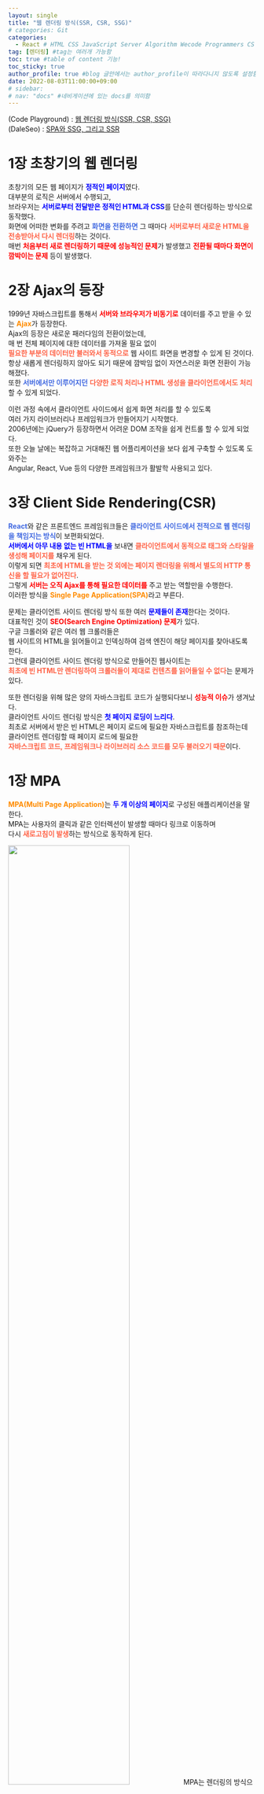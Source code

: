 ```yaml
---
layout: single
title: "웹 렌더링 방식(SSR, CSR, SSG)"
# categories: Git
categories:
  - React # HTML CSS JavaScript Server Algorithm Wecode Programmers CS Github Blog
tag: [렌더링] #tag는 여러개 가능함
toc: true #table of content 기능!
toc_sticky: true
author_profile: true #blog 글안에서는 author_profile이 따라다니지 않도록 설정함
date: 2022-08-03T11:00:00+09:00
# sidebar:
# nav: "docs" #네비게이션에 있는 docs를 의미함
---
```

(Code Playground) : [웹 렌더링 방식(SSR, CSR, SSG)](https://im-developer.tistory.com/227)  
(DaleSeo) : [SPA와 SSG, 그리고 SSR](https://www.daleseo.com/spa-ssg-ssr/)  

# 1장 초창기의 웹 렌더링
초창기의 모든 웹 페이지가 <span class="blue">정적인 페이지</span>였다.  
대부분의 로직은 서버에서 수행되고,  
브라우저는 <span class="blue">서버로부터 전달받은 정적인 HTML과 CSS</span>를 단순히 렌더링하는 방식으로 동작했다.  
화면에 어떠한 변화를 주려고 <span class="royalblue">화면을 전환하면</span> 그 때마다 <span class="tomato">서버로부터 새로운 HTML을 전송받아서 다시 렌더링</span>하는 것이다.  
매번 <span class="red">처음부터 새로 렌더링하기 때문에 성능적인 문제</span>가 발생했고 <span class="red">전환될 때마다 화면이 깜박이는 문제</span> 등이 발생했다.  

# 2장 Ajax의 등장
1999년 자바스크립트를 통해서 <span class="red">서버와 브라우저가 비동기로</span> 데이터를 주고 받을 수 있는 <span class="darkorange">Ajax</span>가 등장한다.  
Ajax의 등장은 새로운 패러다임의 전환이었는데,  
매 번 전체 페이지에 대한 데이터를 가져올 필요 없이  
<span class="tomato">필요한 부분의 데이터만 불러와서 동적으로</span> 웹 사이트 화면을 변경할 수 있게 된 것이다.  
항상 새롭게 렌더링하지 않아도 되기 때문에 깜박임 없이 자연스러운 화면 전환이 가능해졌다.  
또한 <span class="royalblue">서버에서만 이루어지던</span> <span class="tomato">다양한 로직 처리나 HTML 생성을 클라이언트에서도 처리</span>할 수 있게 되었다.  

이런 과정 속에서 클라이언트 사이드에서 쉽게 화면 처리를 할 수 있도록  
여러 가지 라이브러리나 프레임워크가 만들어지기 시작했다.  
2006년에는 jQuery가 등장하면서 어려운 DOM 조작을 쉽게 컨트롤 할 수 있게 되었다.  
또한 오늘 날에는 복잡하고 거대해진 웹 어플리케이션을 보다 쉽게 구축할 수 있도록 도와주는  
Angular, React, Vue 등의 다양한 프레임워크가 활발학 사용되고 있다.  

# 3장 Client Side Rendering(CSR) 
<span class="royalblue">React</span>와 같은 프론트엔드 프레임워크들은 <span class="royalblue">클라이언트 사이드에서 전적으로 웹 렌더링을 책임지는 방식</span>이 보편화되었다.  
<span class="blue">서버에서 아무 내용 없는 빈 HTML을</span> 보내면 <span class="tomato">클라이언트에서 동적으로 태그와 스타일을 생성해 페이지를</span> 채우게 된다.  
이렇게 되면 <span class="tomato">최초에 HTML을 받는 것 외에는 페이지 렌더링을 위해서 별도의 HTTP 통신을 할 필요가 없어진다</span>.  
그렇게 <span class="red">서버는 오직 Ajax를 통해 필요한 데이터를</span> 주고 받는 역할만을 수행한다.  
이러한 방식을 <span class="darkorange">Single Page Application(SPA)</span>라고 부른다.  

문제는 클라이언트 사이드 렌더링 방식 또한 여러 <span class="blue">문제들이 존재</span>한다는 것이다.  
대표적인 것이 <span class="red">SEO(Search Engine Optimization) 문제</span>가 있다.  
구글 크롤러와 같은 여러 웹 크롤러들은  
웹 사이트의 HTML을 읽어들이고 인덱싱하여 검색 엔진이 해당 페이지를 찾아내도록 한다.  
그런데 클라이언트 사이드 렌더링 방식으로 만들어진 웹사이트는  
<span class="tomato">최초에 빈 HTML만 렌더링하여 크롤러들이 제대로 컨텐츠를 읽어들일 수 없다</span>는 문제가 있다.  

또한 렌더링을 위해 많은 양의 자바스크립트 코드가 실행되다보니 <span class="red">성능적 이슈</span>가 생겨났다.  
클라이언트 사이드 렌더링 방식은 <span class="blue">첫 페이지 로딩이 느리다</span>.  
최초로 서버에서 받은 빈 HTML은 페이지 로드에 필요한 자바스크립트를 참조하는데  
클라이언트 렌더링할 때 페이지 로드에 필요한  
<span class="tomato">자바스크립트 코드, 프레임워크나 라이브러리 소스 코드를 모두 불러오기 때문</span>이다.  

# 1장 MPA
<span class="darkorange">MPA(Multi Page Application)</span>는 <span class="blue">두 개 이상의 페이지</span>로 구성된 애플리케이션을 말한다.  
MPA는 사용자의 클릭과 같은 인터렉션이 발생할 때마다 링크로 이동하며  
다시 <span class="tomato">새로고침이 발생</span>하는 방식으로 동작하게 된다.  

<img src="https://user-images.githubusercontent.com/87808288/182516411-4fd1db25-5c81-403f-bd28-106dc2cdfc70.png" width="70%">  
MPA는 렌더링의 방식으로 <span class="red">SSR(서버사이드 렌더링)</span>을 사용하게 된다.  
서버사이드 렌더링은 서버로부터, <span class="tomato">완전하게 만들어진 HTML 파일을 받아와 페이지 전체를 렌더링</span>하는 방식이다.  
SSR을 조금더 자세히 들여다보면  
우선 클라이언트에서 <u>초기 화면을 로드</u>하기 위해서 <span class="royalblue">서버에 요청을</span> 보내게 된다.  
그러면 서버는 HTML로 화면에 표시되는데 필요한 <span class="blue">완전한 리소스를 응답</span>하게 된다.  
<img src="https://user-images.githubusercontent.com/87808288/182516968-212fe0ac-d524-4ab0-a182-1f31ddae6a58.png" width="51%">
<img src="https://user-images.githubusercontent.com/87808288/182517156-50ba8b2e-342e-4559-9892-fe2706bea932.png" width="45%">  

이제 아래의 그림과 같이, 화면을 구성하는 요소들 중에서 <span class="forestgreen">나무만을 변경</span>하려 한다.  
다시 클라이언트가 서버에 요청을 보내고  
그러면 위의 과정과 같이 서버는 <span class="blue">HTML로 화면에 표시하는데 필요한 완전한 리소스로 응답</span>하게 된다.  
<img src="https://user-images.githubusercontent.com/87808288/182517424-4b1c541e-ee92-4b8f-88c2-f34c2769fa10.png" width="50%">
<img src="https://user-images.githubusercontent.com/87808288/182517666-b47aaffb-92fe-4fa5-aee1-474524f225fd.png" width="45%">  
그런데 이러한 과정에서 나무 요소만이 아니라  
집, 해 등 화면의 <span class="tomato">전체 요소들을 모조리 서버로부터 다시 다운받아</span> 오게 되는 것이다.  
이러한 이유들로 앱이 다시 시작되고 화면이 깜빡인 후에 표시되는 것이다.  

<span class="darkorange">SSR</span>을 사용하는 MPA는 <span class="blue">화면을 구성하는 각각의 페이지가 존재</span>하므로 <span class="tomato">SEO에 유리</span>한 장점을 가진다.  
또한 <span class="tomato">빠른 초기 로딩 속도</span>를 가진다.  
서버로부터 화면을 <span class="blue">렌더하기 위해 필수적인 요소를 먼저 가져오기 때문에</span>  
클라이언트 사이드 렌더링보다 초기 로딩 속도가 빠르다.  

단점으로는 <span class="red">불편한 사용자 경험</span>이 있다.  
매번 <span class="blue">페이지를 요청할 때마다 새로고침</span>이 이루어지기 때문에 사용자 경험이 다소 떨어지게 된다.  
또한 <span class="red">서버 부하</span>가 증가하게 된다.  
페이지를 요청할 때마다 <span class="blue">서버에서 페이지를 구성하는 모든 리소스를 준비해서 응답</span>하므로 서버의 부담이 증가하게 된다.  

<style>
.red {
  color: red;
  font-weight: bold;
}

.tomato {
  color: tomato;
  font-weight: bold;
}

.blue {
  color: blue;
  font-weight: bold;
}

.royalblue {
  color: royalblue;
  font-weight: bold;
}

.forestgreen {
  color: foresgreen;
  font-weight: bold;
}

.darkorange {
  color: darkorange;
  font-weight: bold;
}
</style>

<!-- ### 2. Link 넣기

```

유형 1: (설명어를 입력) : [gunhee's coding blog](https://gunhee-jeong.github.io/)
유형 2: (URL 자동연결) : <https://gunhee-jeong.github.io/>
유형 3: (동일 파일 내 '문단으로 이동') : [1. Header로 이동](###-1-header)

```

유형 1: (설명어를 입력) : [gunhee's coding blog](https://gunhee-jeong.github.io/)
유형 2: (URL 자동연결) : <https://gunhee-jeong.github.io/>
유형 3: (동일 파일 내 '문단으로 이동') : [1. Header로 이동](#1-header)
유형 3의 방법

1. 특수문자를 제거
2. 스페이스는 -로 바꾸고
3. 대문자는 소문자로!
   그래서 ### 1. Header -> #1-header

## Link: [google][https://www.google.com/]

### 3. 수평선

```

---

```

---

### 4. 라인 바꾸기

```

스페이스바를 2번 눌러주면 다음칸으로
이동할 수 있어요!

```

---

스페이스바를 2번 눌러주면
다음칸으로 이동할 수 있어요!

### 5. list 만들기

```

1. 1번
2. 2번
3. 3번

- 순서없는 list
  - 순서없는 list
    - 순서없는 list

```

1. 1번
2. 2번
3. 3번

- 순서없는 list
  - 순서없는 list
    - 순서없는 list

---

### 6. font 관련

```

**진하게** -> 볼드
_기울여서_ -> 이탤릭체
~~취소선~~ -> 취소선

<ul>밑줄넣기</ul> -> 밑줄
<span style="color:red">빨간 글씨</span> -> 글자색
이것이 `인라인` 입니다 -> 인라인 코드
```

**진하게** -> 볼드
_기울여서_ -> 이탤릭체
~~취소선~~ -> 취소선
<u>밑줄넣기</u> -> 밑줄
<span style="color:red">빨간 글씨</span>
이것이 `인라인` 입니다 -> 인라인 코드

---

### 7. 인용구문

```
> coding
>
> > JavaScript
> >
> > > 내가 프짱!
```

> coding
>
> > JavaScript
> >
> > > 내가 프짱!

---

### 8. 이미지 삽입

```
유형1: ('사이즈를 조절' -> HTML 태그 사용) : <img src="https://gunhee-jeong.github.io/assets/images/blogLogo.png" width="300" height="200">
유형2: (이미지 삽입 후 -> 링크 걸기)
[![이미지](https://gunhee-jeong.github.io/assets/images/blogLogo/blogLogo.png)](https://gunhee-jeong.github.io/)
```

유형1: ('사이즈를 조절' -> HTML 태그 사용) : <img src="https://gunhee-jeong.github.io/assets/images/blogLogo.png" width="300" height="200">
유형2: (이미지 삽입 후 -> 링크 걸기)
[![이미지](https://gunhee-jeong.github.io/assets/images/blogLogo.png)](https://gunhee-jeong.github.io/)

### 9. 표 만들기

```
||국어|영어|
| :--- | ---: | :--: |
|건희 | 100점 | 100점
|철수 | 100점 | 100점
```

|      |  국어 | 영어  |
| :--- | ----: | :---: |
| 건희 | 100점 | 100점 |
| 철수 | 100점 | 100점 |

> - header를 넣고 싶은 경우 ---을 사용하고 :을 이용하여 정렬에 사용함!

### 10. 토글 만들기

```
<details>
<summary>여기를 누르세요</summary>
<div markdown="1">
숨겨진 내용
</div>
</details>
```

<details>
<summary>여기를 누르세요</summary>
<div markdown="1">
숨겨진 내용
</div>
</details> -->
